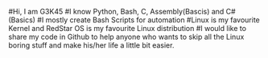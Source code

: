 #Hi, I am G3K45
#I know Python, Bash, C, Assembly(Bascis) and C#(Basics)
#I mostly create Bash Scripts for automation 
#Linux is my favourite Kernel and RedStar OS is my favourite Linux distribution
#I would like to share my code in Github to help anyone who wants to skip all the Linux boring stuff and make his/her life 
a little bit easier.
